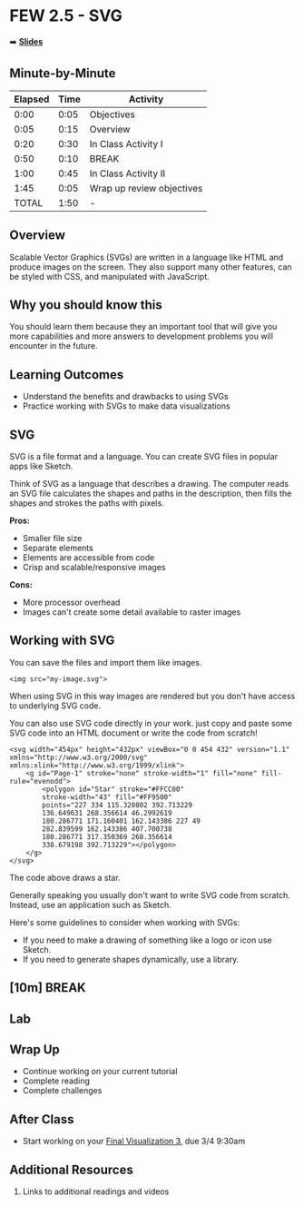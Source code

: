 
# FEW 2.5 - SVG

<!-- Put a link to the slides so that students can find them -->

➡️ [**Slides**](https://make-school-courses.github.io/FEW-2.5-Data-Visualization-and-Web-Graphics/Slides/Lesson-8.html ':ignore')

<!-- > -->

## Minute-by-Minute

| **Elapsed** | **Time**  | **Activity**              |
| ----------- | --------- | ------------------------- |
| 0:00        | 0:05      | Objectives                |
| 0:05        | 0:15      | Overview                  |
| 0:20        | 0:30      | In Class Activity I       |
| 0:50        | 0:10      | BREAK                     |
| 1:00        | 0:45      | In Class Activity II      |
| 1:45        | 0:05      | Wrap up review objectives |
| TOTAL       | 1:50      | -                         |

<!-- > -->

## Overview

Scalable Vector Graphics (SVGs) are written in a language like HTML and produce images on the screen. They also support many other features, can be styled with CSS, and manipulated with JavaScript.

<!-- > -->

## Why you should know this

You should learn them because they an important tool that will give you more capabilities and more answers to development problems you will encounter in the future.

<!-- > -->

## Learning Outcomes

- Understand the benefits and drawbacks to using SVGs
- Practice working with SVGs to make data visualizations

<!-- > -->

## SVG

SVG is a file format and a language. You can create SVG files in popular apps like Sketch.

Think of SVG as a language that describes a drawing. The computer reads an SVG file calculates the shapes and paths in the description, then fills the shapes and strokes the paths with pixels.

<!-- v -->

**Pros:**

- Smaller file size
- Separate elements
- Elements are accessible from code
- Crisp and scalable/responsive images

**Cons:**

- More processor overhead
- Images can't create some detail available to raster images

<!-- > -->

## Working with SVG

You can save the files and import them like images.

`<img src="my-image.svg">`

When using SVG in this way images are rendered but you don't have access to underlying SVG code.

<!-- v -->

You can also use SVG code directly in your work. just copy and paste some SVG code into an HTML document or write the code from scratch!

```SVG
<svg width="454px" height="432px" viewBox="0 0 454 432" version="1.1" xmlns="http://www.w3.org/2000/svg" xmlns:xlink="http://www.w3.org/1999/xlink">
    <g id="Page-1" stroke="none" stroke-width="1" fill="none" fill-rule="evenodd">
        <polygon id="Star" stroke="#FFCC00"
        stroke-width="43" fill="#FF9500"
        points="227 334 115.320802 392.713229
        136.649631 268.356614 46.2992619
        180.286771 171.160401 162.143386 227 49
        282.839599 162.143386 407.700738
        180.286771 317.350369 268.356614
        338.679198 392.713229"></polygon>
    </g>
</svg>
```

The code above draws a star.

<!-- v -->

Generally speaking you usually don't want to write SVG code from scratch. Instead, use an application such as Sketch.

Here's some guidelines to consider when working with SVGs:

- If you need to make a drawing of something like a logo or icon use Sketch.
- If you need to generate shapes dynamically, use a library.

<!-- > -->

<!-- .slide: data-background="#087CB8" -->
## [**10m**] BREAK

<!-- > -->

## Lab

<!-- > -->

## Wrap Up

- Continue working on your current tutorial
- Complete reading
- Complete challenges

<!-- > -->

## After Class

- Start working on your [Final Visualization 3](Assignments/Data-Visualization-3.md), due 3/4 9:30am

<!-- > -->

## Additional Resources

1. Links to additional readings and videos
